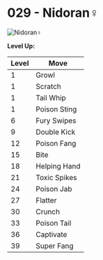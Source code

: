 # 029 - Nidoran♀
![][029]

**Level Up:**

Level | Move
---   | ---
  1   | Growl
  1   | Scratch
  1   | Tail Whip
  1   | Poison Sting
  6   | Fury Swipes
  9   | Double Kick
 12   | Poison Fang
 15   | Bite
 18   | Helping Hand
 21   | Toxic Spikes
 24   | Poison Jab
 27   | Flatter
 30   | Crunch
 33   | Poison Tail
 36   | Captivate
 39   | Super Fang



[029]: https://raw.githubusercontent.com/PokeAPI/sprites/master/sprites/pokemon/29.png "Nidoran♀"
